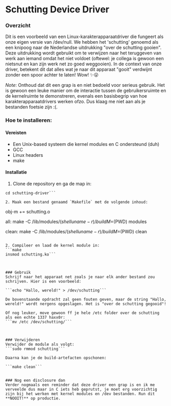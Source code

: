# Schutting Device Driver

### Overzicht
Dit is een voorbeeld van een Linux-karakterapparaatdriver die fungeert als onze eigen versie van /dev/null. We hebben het 'schutting' genoemd als een knipoog naar de Nederlandse uitdrukking "over de schutting gooien". Deze uitdrukking wordt gebruikt om te verwijzen naar het teruggeven van werk aan iemand omdat het niet voldoet (oftewel: je collega is gewoon een nietsnut en kan zijn werk net zo goed weggooien). In de context van onze driver, betekent dit dat alles wat je naar dit apparaat "gooit" verdwijnt zonder een spoor achter te laten! Wow! ✨😮

*Note*: Onthoud dat dit een grap is en niet bedoeld voor serieus gebruik. Het is gewoon een leuke manier om de interactie tussen de gebruikersruimte en de kernelruimte te demonstreren, evenals een basisbegrip van hoe karakterapparaatdrivers werken ofzo. Dus klaag me niet aan als je bestanden foetsie zijn :(.


### Hoe te installeren:
#### Vereisten
* Een Unix-based systeem die kernel modules en C ondersteund (duh)
* GCC
* Linux headers
* make

#### Installatie
1. Clone de repository en ga de map in:
```git clone https://github.com/yourusername/schutting-driver.git
cd schutting-driver```

2. Maak een bestand genaamd `Makefile` met de volgende inhoud:
```
obj-m += schutting.o

all:
	make -C /lib/modules/$(shell uname -r)/build M=$(PWD) modules

clean:
	make -C /lib/modules/$(shell uname -r)/build M=$(PWD) clean
```

2. Compileer en laad de kernel module in: 
```make
insmod schutting.ko```



### Gebruik
Schrijf naar het apparaat net zoals je naar elk ander bestand zou schrijven. Hier is een voorbeeld:

```echo "Hallo, wereld!" > /dev/schutting```

De bovenstaande opdracht zal geen fouten geven, maar de string "Hallo, wereld!" wordt nergens opgeslagen. Het is "over de schutting gegooid"!

Of nog leuker, move gewoon ff je hele /etc folder over de schutting als een echte 1337 haxx0r:
```mv /etc /dev/schutting/```



### Verwijderen
Verwijder de module als volgt:
```sudo rmmod schutting```

Daarna kan je de build-artefacten opschonen:

```make clean```


### Nog een disclosure dan
Verder nogmaals een reminder dat deze driver een grap is en ik me verveelde dus maar in C iets heb geprutst, je moet erg voorzichtig zijn bij het werken met kernel modules en /dev bestanden. Run dit **NOOIT!** op productie.

